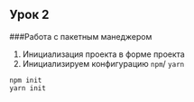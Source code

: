 ## Урок 2
###Работа с пакетным манеджером
1. Инициализация проекта в форме проекта
2. Инициализируем конфигурацию `npm`/ `yarn`

```gitignore
npm init
yarn init
```